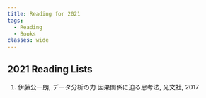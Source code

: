 ```yaml
---
title: Reading for 2021
tags:
  - Reading
  - Books
classes: wide
---
```


## 2021 Reading Lists

1. 伊藤公一朗, データ分析の力 因果関係に迫る思考法, 光文社, 2017

